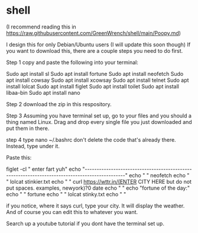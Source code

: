 # shell
(I recommend reading this in https://raw.githubusercontent.com/GreenWrench/shell/main/Poopy.md)

I design this for only Debian/Ubuntu users (I will update this soon though)
If you want to download this, there are a couple steps you need to do first.

Step 1
copy and paste the following into your terminal:

Sudo apt install sl
Sudo apt install fortune
Sudo apt install neofetch
Sudo apt install cowsay
Sudo apt install xcowsay
Sudo apt install telnet
Sudo apt install lolcat
Sudo apt install figlet
Sudo apt install toilet
Sudo apt install libaa-bin
Sudo apt install nano

Step 2
download the zip in this respository.

Step 3
Assuming you have terminal set up, go to your files and you should a thing named Linux.
Drag and drop every single file you just downloaded and put them in there.

step 4
type nano ~/.bashrc
don't delete the code that's already there. Instead, type under it.

Paste this: 

figlet -cl "                enter fart yuh"
echo "-----------------------------------------------------------------------------------------------"
echo "
"
neofetch
echo "
"
lolcat stinkier.txt 
echo "
"
curl https://wttr.in/(ENTER CITY HERE but do not put spaces. examples, newyork)?0
date
echo "
"
echo "fortune of the day:"
echo "
"
fortune
echo "
"
lolcat stinky.txt
echo "
"

if you notice, where it says curl, type your city. It will display the weather.
And of course you can edit this to whatever you want.

Search up a youtube tutorial if you dont have the terminal set up.
